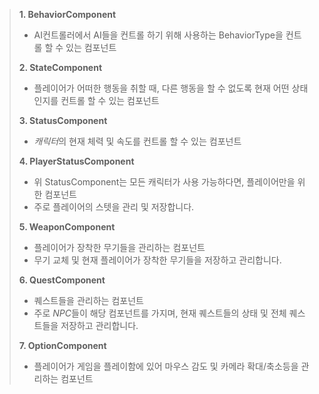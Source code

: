 > **1. BehaviorComponent<br>**
> + AI컨트롤러에서 AI들을 컨트롤 하기 위해 사용하는 BehaviorType을 컨트롤 할 수 있는 컴포넌트<br>
>
> **2. StateComponent<br>**
> + 플레이어가 어떠한 행동을 취할 때, 다른 행동을 할 수 없도록 현재 어떤 상태인지를 컨트롤 할 수 있는 컴포넌트<br>
>
> **3. StatusComponent<br>**
> + *캐릭터*의 현재 체력 및 속도를 컨트롤 할 수 있는 컴포넌트<br>
>
> **4. PlayerStatusComponent<br>**
> + 위 StatusComponent는 모든 캐릭터가 사용 가능하다면, 플레이어만을 위한 컴포넌트<br>
> + 주로 플레이어의 스텟을 관리 및 저장합니다.<br>
>				    
> **5. WeaponComponent<br>**
> + 플레이어가 장착한 무기들을 관리하는 컴포넌트<br>
> + 무기 교체 및 현재 플레이어가 장착한 무기들을 저장하고 관리합니다.<br>
>
> **6. QuestComponent<br>**
> + 퀘스트들을 관리하는 컴포넌트<br>
> + 주로 *NPC*들이 해당 컴포넌트를 가지며, 현재 퀘스트들의 상태 및 전체 퀘스트들을 저장하고 관리합니다.<br>
>
> **7. OptionComponent<br>**
> + 플레이어가 게임을 플레이함에 있어 마우스 감도 및 카메라 확대/축소등을 관리하는 컴포넌트<br>